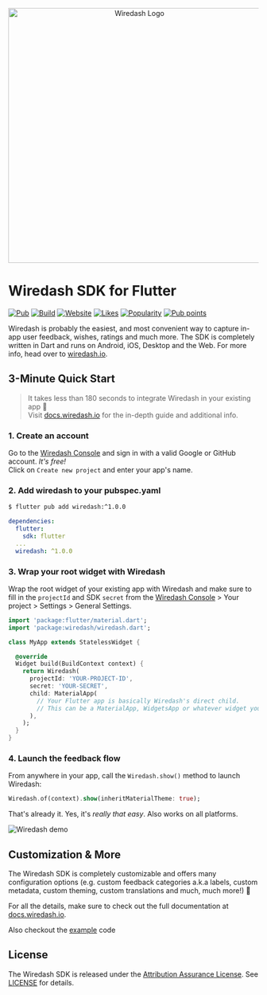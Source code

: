 <p align="center">  
<img src="https://raw.githubusercontent.com/wiredashio/wiredash-sdk/stable/.github/wiredash-text-logo.svg?sanitize=true" width="512px" alt="Wiredash Logo">
</p>

# Wiredash SDK for Flutter

[![Pub](https://img.shields.io/pub/v/wiredash.svg)](https://pub.dartlang.org/packages/wiredash)
[![Build](https://img.shields.io/github/workflow/status/wiredashio/wiredash-sdk/Static%20Analysis)](https://github.com/wiredashio/wiredash-sdk/actions)
[![Website](https://img.shields.io/badge/website-wiredash.io-blue.svg)](https://wiredash.io/)
[![Likes](https://badges.bar/wiredash/likes)](https://pub.dev/packages/wiredash/score)
[![Popularity](https://badges.bar/wiredash/popularity)](https://pub.dev/packages/wiredash/score)
[![Pub points](https://badges.bar/wiredash/pub%20points)](https://pub.dev/packages/wiredash/score)

Wiredash is probably the easiest, and most convenient way to capture in-app user feedback, wishes, ratings and much
more. The SDK is completely written in Dart and runs on Android, iOS, Desktop and the Web. For more info, head over
to [wiredash.io](https://wiredash.io).

## 3-Minute Quick Start

> It takes less than 180 seconds to integrate Wiredash in your existing app 🚀 <br />
> Visit [docs.wiredash.io](https://docs.wiredash.io/guide/#integrating-wiredash-in-your-app) for the in-depth
> guide and additional info.

### 1. Create an account

Go to the [Wiredash Console](https://console.wiredash.io) and sign in with a valid Google or GitHub account. _It's
free!_<br />Click on `Create new project` and enter your app's name.

### 2. Add wiredash to your pubspec.yaml

```bash
$ flutter pub add wiredash:^1.0.0
```

```yaml
dependencies:
  flutter:
    sdk: flutter
  ...
  wiredash: ^1.0.0
```

### 3. Wrap your root widget with Wiredash

Wrap the root widget of your existing app with Wiredash and make sure to fill in the `projectId` and SDK `secret`
from the [Wiredash Console](https://console.wiredash.io) > Your project >
Settings > General Settings.

```dart
import 'package:flutter/material.dart';
import 'package:wiredash/wiredash.dart';

class MyApp extends StatelessWidget {

  @override
  Widget build(BuildContext context) {
    return Wiredash(
      projectId: 'YOUR-PROJECT-ID',
      secret: 'YOUR-SECRET',
      child: MaterialApp(
        // Your Flutter app is basically Wiredash's direct child.
        // This can be a MaterialApp, WidgetsApp or whatever widget you like.
      ),
    );
  }
}
```

### 4. Launch the feedback flow

From anywhere in your app, call the `Wiredash.show()` method to launch Wiredash:

```dart
Wiredash.of(context).show(inheritMaterialTheme: true);
```

That's already it. Yes, it's *really that easy*. Also works on all platforms.

![Wiredash demo](https://raw.githubusercontent.com/wiredashio/wiredash-sdk/stable/.github/wiredash-demo.gif)

## Customization & More

The Wiredash SDK is completely customizable and offers many configuration options (e.g. custom feedback categories a.k.a
labels, custom metadata, custom theming, custom translations and much, much more!) 🤯

For all the details, make sure to check out the full documentation
at [docs.wiredash.io](https://docs.wiredash.io/configuration/).

Also checkout the [example](https://github.com/wiredashio/wiredash-sdk/blob/stable/example/lib/main.dart) code

## License

The Wiredash SDK is released under the [Attribution Assurance License](https://opensource.org/licenses/AAL).
See [LICENSE](https://github.com/wiredashio/wiredash-sdk/blob/stable/LICENSE) for details.
